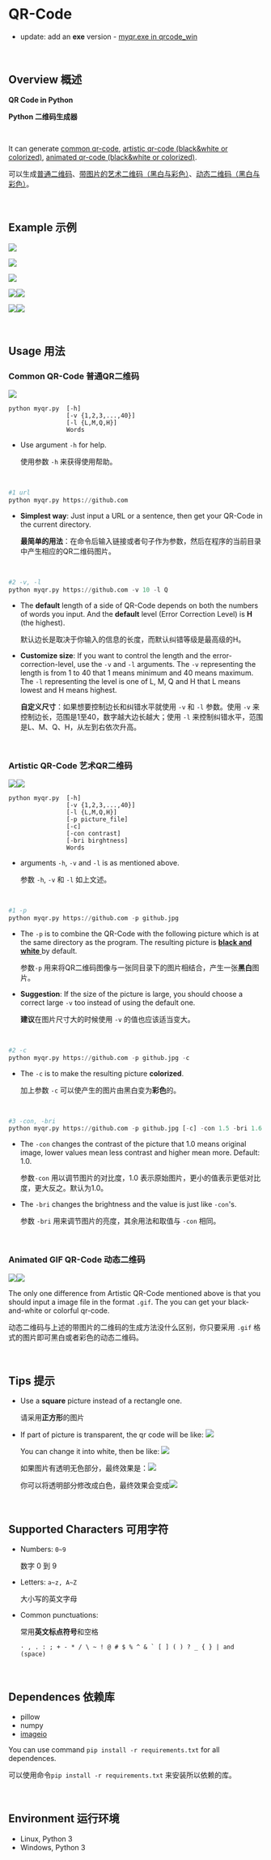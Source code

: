 # QR-Code
* update: add an **exe** version - [myqr.exe in qrcode_win](https://github.com/sylnsfar/qrcode_win)


​         

## Overview   概述


**QR Code in Python**

**Python 二维码生成器**

​             

It can generate <u>common qr-code</u>, <u> artistic qr-code (black&white or colorized)</u>,  <u>animated qr-code (black&white or colorized)</u>.

可以生成<u>普通二维码</u>、<u>带图片的艺术二维码（黑白与彩色）</u>、<u>动态二维码（黑白与彩色）</u>。

​              

## Example 示例

![](https://github.com/sylnsfar/qrcode/blob/master/example/qrs0.jpg)

![](https://github.com/sylnsfar/qrcode/blob/master/example/qrs1.jpg)

![](https://github.com/sylnsfar/qrcode/blob/master/example/qrs2.jpg)

![](https://github.com/sylnsfar/qrcode/blob/master/example/c_qrcode.gif)![](https://github.com/sylnsfar/qrcode/blob/master/example/daftpunktocat-guy_qrcode.gif)

![](https://github.com/sylnsfar/qrcode/blob/master/example/zootopia_qrcode.gif)![](https://github.com/sylnsfar/qrcode/blob/master/example/daftpunktocat-guy_qrcode0.gif)

​                    

## Usage 用法

### Common QR-Code    普通QR二维码

![](https://github.com/sylnsfar/qrcode/blob/master/example/0.png)

```
python myqr.py 	[-h] 
				[-v {1,2,3,...,40}] 
				[-l {L,M,Q,H}] 
				Words
```

* Use argument `-h` for help.

  使用参数 `-h` 来获得使用帮助。

  ​


```python
#1 url
python myqr.py https://github.com
```

* **Simplest  way**: Just input a URL or a sentence, then get your QR-Code in the current directory.

  **最简单的用法**：在命令后输入链接或者句子作为参数，然后在程序的当前目录中产生相应的QR二维码图片。

  ​

```python
#2 -v, -l
python myqr.py https://github.com -v 10 -l Q
```

* The **default** length of a side of QR-Code depends on both the numbers of words you input. And the **default** level (Error Correction Level) is **H** (the highest).

  默认边长是取决于你输入的信息的长度，而默认纠错等级是最高级的H。

* **Customize size**: If you want to control the length and the error-correction-level, use the `-v` and `-l` arguments. The `-v`  representing the length is from 1 to 40 that 1 means minimum and 40 means maximum. The `-l`  representing the level is one of L, M, Q and H that L means lowest and H means highest.

  **自定义尺寸**：如果想要控制边长和纠错水平就使用 `-v` 和 `-l` 参数。使用 `-v` 来控制边长，范围是1至40，数字越大边长越大；使用 `-l` 来控制纠错水平，范围是L、M、Q、H，从左到右依次升高。

  ​           


### Artistic QR-Code    艺术QR二维码

![](https://github.com/sylnsfar/qrcode/blob/master/example/1.png)![](https://github.com/sylnsfar/qrcode/blob/master/example/2.png)

	python myqr.py 	[-h] 
					[-v {1,2,3,...,40}] 
					[-l {L,M,Q,H}] 
					[-p picture_file] 
					[-c] 
					[-con contrast] 
					[-bri birghtness] 
					Words
* arguments `-h`, `-v` and `-l` is as mentioned above.

  参数 `-h`, `-v` 和 `-l` 如上文述。

  ​



```python
#1 -p
python myqr.py https://github.com -p github.jpg
```

* The `-p` is to combine the QR-Code with the following picture which is at the same directory as the program. The resulting picture is <u>**black and white** </u> by default.

  参数`-p` 用来将QR二维码图像与一张同目录下的图片相结合，产生一张**黑白**图片。

* **Suggestion**: If the size of the picture is large, you should choose a correct large `-v` too instead of using the default one.

  **建议**在图片尺寸大的时候使用 `-v` 的值也应该适当变大。

  ​



```python
#2 -c
python myqr.py https://github.com -p github.jpg -c
```

* The `-c` is to make the resulting picture **colorized**.

  加上参数 `-c` 可以使产生的图片由黑白变为**彩色**的。

  ​



```python
#3 -con, -bri
python myqr.py https://github.com -p github.jpg [-c] -con 1.5 -bri 1.6
```

* The `-con` changes the contrast of the picture that 1.0 means original image, lower values mean less contrast and higher mean more. Default: 1.0.

  参数`-con` 用以调节图片的对比度，1.0 表示原始图片，更小的值表示更低对比度，更大反之。默认为1.0。

* The `-bri` changes the brightness and the value is just like `-con`'s.

  参数 `-bri` 用来调节图片的亮度，其余用法和取值与 `-con` 相同。




​         


### Animated GIF QR-Code   动态二维码   

![](https://github.com/sylnsfar/qrcode/blob/master/example/daftpunktocat-guy_qrcode.gif)![](https://github.com/sylnsfar/qrcode/blob/master/example/daftpunktocat-guy_qrcode0.gif)

The only one difference from Artistic QR-Code mentioned above is that you should input a image file in the format `.gif`. The you can get your black-and-white or colorful qr-code.

动态二维码与上述的带图片的二维码的生成方法没什么区别，你只要采用 `.gif` 格式的图片即可黑白或者彩色的动态二维码。

​          

## Tips   提示

* Use a **square** picture instead of a rectangle one.

  请采用**正方形**的图片

* If part of picture is transparent, the qr code will be like: ![](https://github.com/sylnsfar/qrcode/blob/master/example/aa.png)

  You can change it into white, then be like: ![](https://github.com/sylnsfar/qrcode/blob/master/example/a0.png)

  如果图片有透明无色部分，最终效果是：![](https://github.com/sylnsfar/qrcode/blob/master/example/aa.png)

  你可以将透明部分修改成白色，最终效果会变成![](https://github.com/sylnsfar/qrcode/blob/master/example/a0.png)


​           

## Supported Characters   可用字符

* Numbers:  `0~9`

  数字 0 到 9

* Letters:  `a~z, A~Z`

  大小写的英文字母

* Common punctuations:

  常用**英文标点符号**和空格

  ```console
  · , . : ; + - * / \ ~ ! @ # $ % ^ & ` [ ] ( ) ? _ { } | and  (space)
  ```


​         

## Dependences   依赖库

* pillow
* numpy
* [imageio](https://pypi.python.org/pypi/imageio)




You can use command `pip install -r requirements.txt` for all dependences.

可以使用命令`pip install -r requirements.txt` 来安装所以依赖的库。

​           

## Environment    运行环境

* Linux, Python 3
* Windows, Python 3